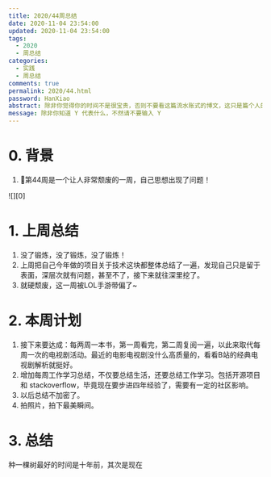 ```yaml
---
title: 2020/44周总结
date: 2020-11-04 23:54:00
updated: 2020-11-04 23:54:00
tags:
  - 2020
  - 周总结
categories: 
  - 实践
  - 周总结
comments: true
permalink: 2020/44.html  
password: HanXiao
abstract: 除非你觉得你的时间不是很宝贵，否则不要看这篇流水账式的博文，这只是篇个人的工作的学习一个总结而已，没有包含任何的技术细节
message: 除非你知道 Y 代表什么，不然请不要输入 Y
---
```



# 0. 背景

1. 第44周是一个让人非常颓废的一周，自己思想出现了问题！

<!--more-->

![][0]

# 1. 上周总结

1. 没了锻炼，没了锻炼，没了锻炼！
2. 上周把自己今年做的项目关于技术这块都整体总结了一遍，发现自己只是留于表面，深层次就有问题，甚至不了，接下来就往深里挖了。
3. 就硬颓废，这一周被LOL手游带偏了~

# 2. 本周计划

1. 接下来要达成：每两周一本书，第一周看完，第二周复阅一遍，以此来取代每周一次的电视剧活动。最近的电影电视剧没什么高质量的，看看B站的经典电视剧解析就挺好。
2. 增加每周工作学习总结，不仅要总结生活，还要总结工作学习。包括开源项目和 stackoverflow，毕竟现在要步进四年经验了，需要有一定的社区影响。
3. 以后总结不加密了。
4. 拍照片，拍下最美瞬间。

# 3. 总结

种一棵树最好的时间是十年前，其次是现在

[1]: https://leran2deeplearnjavawebtech.oss-cn-beijing.aliyuncs.com/background/2020-10-31%E8%A5%BF%E6%BA%AA%E5%85%AC%E5%9B%AD.jpeg